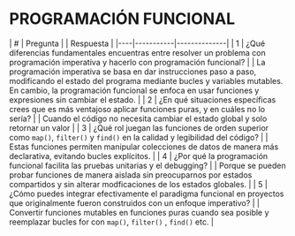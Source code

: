# PROGRAMACIÓN FUNCIONAL 

| #  | Pregunta |  | Respuesta |
|----|-----------|--------------|
| 1  | ¿Qué diferencias fundamentales encuentras entre resolver un problema con programación imperativa y hacerlo con programación funcional? | | La programación imperativa se basa en dar instrucciones paso a paso, modificando el estado del programa mediante bucles y variables mutables. En cambio, la programación funcional se enfoca en usar funciones y expresiones sin cambiar el estado. |
| 2  | ¿En qué situaciones específicas crees que es más ventajoso aplicar funciones puras, y en cuáles no lo sería? | | Cuando el código no necesita cambiar el estado global y solo retornar un valor |
| 3  | ¿Qué rol juegan las funciones de orden superior como `map()`, `filter()` y `find()` en la calidad y legibilidad del código? | | Estas funciones permiten manipular colecciones de datos de manera más declarativa, evitando bucles explícitos. |
| 4  | ¿Por qué la programación funcional facilita las pruebas unitarias y el debugging? | | Porque se pueden probar funciones de manera aislada sin preocuparnos por estados compartidos y sin alterar modficaciones de los estados globales. |
| 5  | ¿Cómo puedes integrar efectivamente el paradigma funcional en proyectos que originalmente fueron construidos con un enfoque imperativo? | | Convertir funciones mutables en funciones puras cuando sea posible y reemplazar bucles for con `map()`, `filter()` , `find()` etc. |